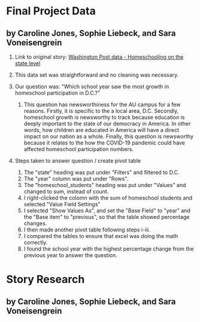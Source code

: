 # Final Project Data
## by Caroline Jones, Sophie Liebeck, and Sara Voneisengrein
1. Link to original story: [Washington Post data - Homeschooling on the state level](https://github.com/washingtonpost/data_home_schooling/blob/main/home_school_state.csv)

2. This data set was straightforward and no cleaning was necessary.
3. Our question was: "Which school year saw the most growth in homeschool participation in D.C.?"
   1. This question has newsworthiness for the AU campus for a few reasons. Firstly, it is specific to the a local area, D.C. Secondly, homeschool growth is newsworthy to track because education is deeply important to the state of our democracy in America. In other words, how children are educated in America will have a direct impact on our nation as a whole. Finally, this question is newsworthy because it relates to the how the COVID-19 pandemic could have affected homeschool participation numbers.
4. Steps taken to answer question / create pivot table
   1. The "state" heading was put under "Filters" and filtered to D.C.
   2. The "year" column was put under "Rows".
   3. The "homeschool_students" heading was put under "Values" and changed to sum, instead of count.
   4. I right-clicked the colomn with the sum of homeschool students and selected "Value Field Settings"
   5. I selected "Show Values As", and set the "Base Field" to "year" and the "Base item" to "previous", so that the table showed percentage changes.
   6. I then made another pivot table following steps i-iii.
   7. I compared the tables to ensure that excel was doing the math correctly.
   8. I found the school year with the highest percentage change from the previous year to answer the question. 

# Story Research 
## by Caroline Jones, Sophie Liebeck, and Sara Voneisengrein

